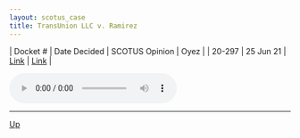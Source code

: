 ```yaml
---
layout: scotus_case
title: TransUnion LLC v. Ramirez
---
```


| Docket # | Date Decided | SCOTUS Opinion | Oyez |
| 20-297 | 25 Jun 21 | [Link](https://www.supremecourt.gov/opinions/20pdf/594us2r59_197d.pdf) | [Link](https://www.oyez.org/cases/2020/20-297) |

<audio controls>
   <source src='./resources/20-297.mp3' type='audio/mpeg'>
</audio>

<object data='./resources/20-297.pdf' type='application/pdf'></object>

---

[Up](./README.md)
